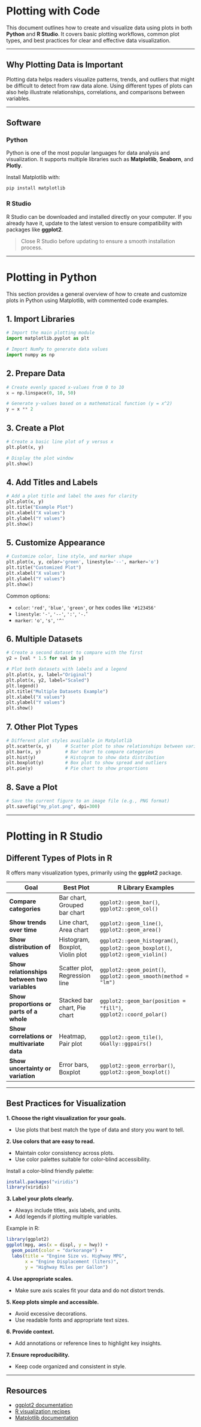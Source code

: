 # Plotting with Code

This document outlines how to create and visualize data using plots in both **Python** and **R Studio**. It covers basic plotting workflows, common plot types, and best practices for clear and effective data visualization.

---

## Why Plotting Data is Important

Plotting data helps readers visualize patterns, trends, and outliers that might be difficult to detect from raw data alone. Using different types of plots can also help illustrate relationships, correlations, and comparisons between variables.

---

## Software

### Python

Python is one of the most popular languages for data analysis and visualization. It supports multiple libraries such as **Matplotlib**, **Seaborn**, and **Plotly**.

Install Matplotlib with:

```bash
pip install matplotlib
```

### R Studio

R Studio can be downloaded and installed directly on your computer.
If you already have it, update to the latest version to ensure compatibility with packages like **ggplot2**.

> Close R Studio before updating to ensure a smooth installation process.

---

# Plotting in Python

This section provides a general overview of how to create and customize plots in Python using Matplotlib, with commented code examples.

## 1. Import Libraries

```python
# Import the main plotting module
import matplotlib.pyplot as plt

# Import NumPy to generate data values
import numpy as np
```

## 2. Prepare Data

```python
# Create evenly spaced x-values from 0 to 10
x = np.linspace(0, 10, 50)

# Generate y-values based on a mathematical function (y = x^2)
y = x ** 2
```

## 3. Create a Plot

```python
# Create a basic line plot of y versus x
plt.plot(x, y)

# Display the plot window
plt.show()
```

## 4. Add Titles and Labels

```python
# Add a plot title and label the axes for clarity
plt.plot(x, y)
plt.title("Example Plot")
plt.xlabel("X values")
plt.ylabel("Y values")
plt.show()
```

## 5. Customize Appearance

```python
# Customize color, line style, and marker shape
plt.plot(x, y, color='green', linestyle='--', marker='o')
plt.title("Customized Plot")
plt.xlabel("X values")
plt.ylabel("Y values")
plt.show()
```

Common options:

* `color`: `'red'`, `'blue'`, `'green'`, or hex codes like `'#123456'`
* `linestyle`: `'-'`, `'--'`, `':'`, `'-.`'
* `marker`: `'o'`, `'s'`, `'^'`

## 6. Multiple Datasets

```python
# Create a second dataset to compare with the first
y2 = [val * 1.5 for val in y]

# Plot both datasets with labels and a legend
plt.plot(x, y, label="Original")
plt.plot(x, y2, label="Scaled")
plt.legend()
plt.title("Multiple Datasets Example")
plt.xlabel("X values")
plt.ylabel("Y values")
plt.show()
```

## 7. Other Plot Types

```python
# Different plot styles available in Matplotlib
plt.scatter(x, y)     # Scatter plot to show relationships between variables
plt.bar(x, y)         # Bar chart to compare categories
plt.hist(y)           # Histogram to show data distribution
plt.boxplot(y)        # Box plot to show spread and outliers
plt.pie(y)            # Pie chart to show proportions
```

## 8. Save a Plot

```python
# Save the current figure to an image file (e.g., PNG format)
plt.savefig("my_plot.png", dpi=300)
```

---

# Plotting in R Studio

## Different Types of Plots in R

R offers many visualization types, primarily using the **ggplot2** package.

| **Goal**                                     | **Best Plot**                   | **R Library Examples**                                                           |
| -------------------------------------------- | ------------------------------- | -------------------------------------------------------------------------------- |
| **Compare categories**                       | Bar chart, Grouped bar chart    | `ggplot2::geom_bar()`, `ggplot2::geom_col()`                                     |
| **Show trends over time**                    | Line chart, Area chart          | `ggplot2::geom_line()`, `ggplot2::geom_area()`                                   |
| **Show distribution of values**              | Histogram, Boxplot, Violin plot | `ggplot2::geom_histogram()`, `ggplot2::geom_boxplot()`, `ggplot2::geom_violin()` |
| **Show relationships between two variables** | Scatter plot, Regression line   | `ggplot2::geom_point()`, `ggplot2::geom_smooth(method = "lm")`                   |
| **Show proportions or parts of a whole**     | Stacked bar chart, Pie chart    | `ggplot2::geom_bar(position = "fill")`, `ggplot2::coord_polar()`                 |
| **Show correlations or multivariate data**   | Heatmap, Pair plot              | `ggplot2::geom_tile()`, `GGally::ggpairs()`                                      |
| **Show uncertainty or variation**            | Error bars, Boxplot             | `ggplot2::geom_errorbar()`, `ggplot2::geom_boxplot()`                            |

---

## Best Practices for Visualization

**1. Choose the right visualization for your goals.**

* Use plots that best match the type of data and story you want to tell.

**2. Use colors that are easy to read.**

* Maintain color consistency across plots.
* Use color palettes suitable for color-blind accessibility.

Install a color-blind friendly palette:

```R
install.packages("viridis")
library(viridis)
```

**3. Label your plots clearly.**

* Always include titles, axis labels, and units.
* Add legends if plotting multiple variables.

Example in R:

```R
library(ggplot2)
ggplot(mpg, aes(x = displ, y = hwy)) +
  geom_point(color = "darkorange") +
  labs(title = "Engine Size vs. Highway MPG",
       x = "Engine Displacement (liters)",
       y = "Highway Miles per Gallon")
```

**4. Use appropriate scales.**

* Make sure axis scales fit your data and do not distort trends.

**5. Keep plots simple and accessible.**

* Avoid excessive decorations.
* Use readable fonts and appropriate text sizes.

**6. Provide context.**

* Add annotations or reference lines to highlight key insights.

**7. Ensure reproducibility.**

* Keep code organized and consistent in style.

---

## Resources

* [ggplot2 documentation](https://ggplot2.tidyverse.org/)
* [R visualization recipes](https://posit.cloud/learn/recipes)
* [Matplotlib documentation](https://matplotlib.org/stable/index.html)

